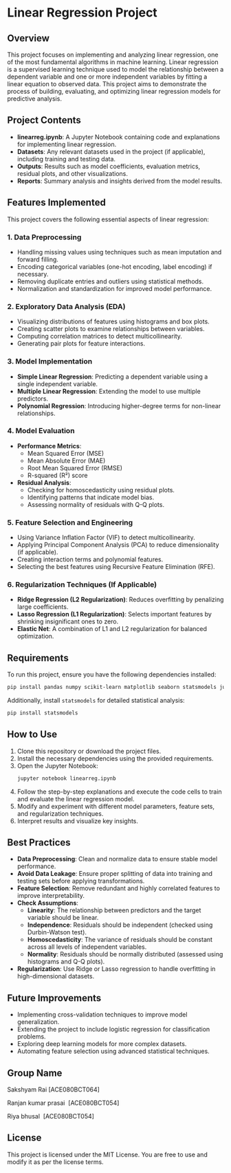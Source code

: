 # Linear Regression Project

## Overview

This project focuses on implementing and analyzing linear regression, one of the most fundamental algorithms in machine learning. Linear regression is a supervised learning technique used to model the relationship between a dependent variable and one or more independent variables by fitting a linear equation to observed data. This project aims to demonstrate the process of building, evaluating, and optimizing linear regression models for predictive analysis.

## Project Contents

- **linearreg.ipynb**: A Jupyter Notebook containing code and explanations for implementing linear regression.
- **Datasets**: Any relevant datasets used in the project (if applicable), including training and testing data.
- **Outputs**: Results such as model coefficients, evaluation metrics, residual plots, and other visualizations.
- **Reports**: Summary analysis and insights derived from the model results.

## Features Implemented

This project covers the following essential aspects of linear regression:

### 1. Data Preprocessing

- Handling missing values using techniques such as mean imputation and forward filling.
- Encoding categorical variables (one-hot encoding, label encoding) if necessary.
- Removing duplicate entries and outliers using statistical methods.
- Normalization and standardization for improved model performance.

### 2. Exploratory Data Analysis (EDA)

- Visualizing distributions of features using histograms and box plots.
- Creating scatter plots to examine relationships between variables.
- Computing correlation matrices to detect multicollinearity.
- Generating pair plots for feature interactions.

### 3. Model Implementation

- **Simple Linear Regression**: Predicting a dependent variable using a single independent variable.
- **Multiple Linear Regression**: Extending the model to use multiple predictors.
- **Polynomial Regression**: Introducing higher-degree terms for non-linear relationships.

### 4. Model Evaluation

- **Performance Metrics**:
  - Mean Squared Error (MSE)
  - Mean Absolute Error (MAE)
  - Root Mean Squared Error (RMSE)
  - R-squared (R²) score
- **Residual Analysis**:
  - Checking for homoscedasticity using residual plots.
  - Identifying patterns that indicate model bias.
  - Assessing normality of residuals with Q-Q plots.

### 5. Feature Selection and Engineering

- Using Variance Inflation Factor (VIF) to detect multicollinearity.
- Applying Principal Component Analysis (PCA) to reduce dimensionality (if applicable).
- Creating interaction terms and polynomial features.
- Selecting the best features using Recursive Feature Elimination (RFE).

### 6. Regularization Techniques (If Applicable)

- **Ridge Regression (L2 Regularization)**: Reduces overfitting by penalizing large coefficients.
- **Lasso Regression (L1 Regularization)**: Selects important features by shrinking insignificant ones to zero.
- **Elastic Net**: A combination of L1 and L2 regularization for balanced optimization.

## Requirements

To run this project, ensure you have the following dependencies installed:

```bash
pip install pandas numpy scikit-learn matplotlib seaborn statsmodels jupyter
```

Additionally, install `statsmodels` for detailed statistical analysis:

```bash
pip install statsmodels
```

## How to Use

1. Clone this repository or download the project files.
2. Install the necessary dependencies using the provided requirements.
3. Open the Jupyter Notebook:
   ```bash
   jupyter notebook linearreg.ipynb
   ```
4. Follow the step-by-step explanations and execute the code cells to train and evaluate the linear regression model.
5. Modify and experiment with different model parameters, feature sets, and regularization techniques.
6. Interpret results and visualize key insights.

## Best Practices

- **Data Preprocessing**: Clean and normalize data to ensure stable model performance.
- **Avoid Data Leakage**: Ensure proper splitting of data into training and testing sets before applying transformations.
- **Feature Selection**: Remove redundant and highly correlated features to improve interpretability.
- **Check Assumptions**:
  - **Linearity**: The relationship between predictors and the target variable should be linear.
  - **Independence**: Residuals should be independent (checked using Durbin-Watson test).
  - **Homoscedasticity**: The variance of residuals should be constant across all levels of independent variables.
  - **Normality**: Residuals should be normally distributed (assessed using histograms and Q-Q plots).
- **Regularization**: Use Ridge or Lasso regression to handle overfitting in high-dimensional datasets.

## Future Improvements

- Implementing cross-validation techniques to improve model generalization.
- Extending the project to include logistic regression for classification problems.
- Exploring deep learning models for more complex datasets.
- Automating feature selection using advanced statistical techniques.

## Group Name

Sakshyam Rai [ACE080BCT064] 

Ranjan kumar prasai  [ACE080BCT054] 

Riya bhusal  [ACE080BCT054] 

## License

This project is licensed under the MIT License. You are free to use and modify it as per the license terms.


